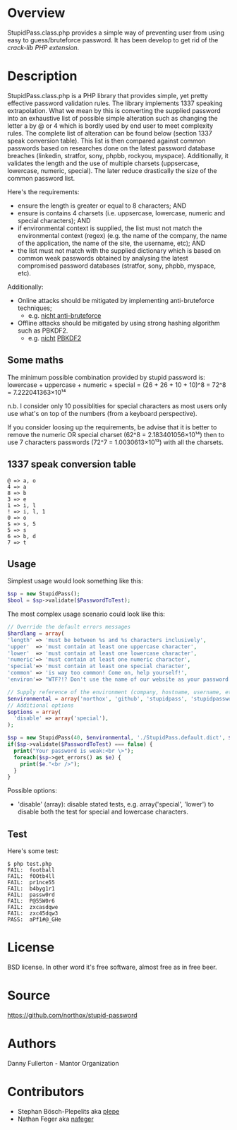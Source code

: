 # Overview
StupidPass.class.php provides a simple way of preventing user from using easy to guess/bruteforce password. It has been develop to get rid of the *crack-lib PHP extension*.

# Description
StupidPass.class.php is a PHP library that provides simple, yet pretty effective password validation rules. The library implements 1337 speaking extrapolation. What we mean by this is converting the supplied password into an exhaustive list of possible simple alteration such as changing the letter a by @ or 4 which is bordly used by end user to meet complexity rules. The complete list of alteration can be found below (section 1337 speak conversion table). This list is then compared against common passwords based on researches done on the latest password database breaches (linkedin, stratfor, sony, phpbb, rockyou, myspace). Additionally, it validates the length and the use of multiple charsets (uppsercase, lowercase, numeric, special). The later reduce drastically the size of the common password list.

Here's the requirements:

* ensure the length is greater or equal to 8 characters; AND
* ensure is contains 4 charsets (i.e. uppsercase, lowercase, numeric and special characters); AND
* if environmental context is supplied, the list must not match the environmental context (regex) (e.g. the name of the company, the name of the application, the name of the site, the username, etc); AND
* the list must not match with the supplied dictionary which is based on common weak passwords obtained by analysing the latest compromised password databases (stratfor, sony, phpbb, myspace, etc).

Additionally:

* Online attacks should be mitigated by implementing anti-bruteforce techniques; 
  * e.g. [nicht anti-bruteforce](https://github.com/northox/nicht/blob/master/lib/nicht/Nicht.class.php#L633)
* Offline attacks should be mitigated by using strong hashing algorithm such as PBKDF2.
  * e.g. [nicht](https://github.com/northox/nicht/blob/master/src/admin.php#L58) [PBKDF2](https://github.com/northox/nicht/blob/master/lib/nicht/MysqliNichtAuthPbkdf2.class.php#L65)

## Some maths
The minimum possible combination provided by stupid password is: lowercase + uppercase + numeric + special = (26 + 26 + 10 + 10)^8 = 72^8 = 7.222041363×10¹⁴

n.b. I consider only 10 possiblities for special characters as most users only use what's on top of the numbers (from a keyboard perspective).

If you consider loosing up the requirements, be advise that it is better to remove the numeric OR special charset (62^8 = 2.183401056×10¹⁴) then to use 7 characters passwords (72^7 = 1.0030613×10¹³) with all the charsets.

## 1337 speak conversion table

    @ => a, o  
    4 => a
    8 => b
    3 => e
    1 => i, l
    ! => i, l, 1
    0 => o
    $ => s, 5
    5 => s
    6 => b, d
    7 => t

## Usage
Simplest usage would look something like this:

```php
$sp = new StupidPass();
$bool = $sp->validate($PasswordToTest);
```

The most complex usage scenario could look like this:

```php
// Override the default errors messages
$hardlang = array(
'length' => 'must be between %s and %s characters inclusively',
'upper'  => 'must contain at least one uppercase character',
'lower'  => 'must contain at least one lowercase character',
'numeric'=> 'must contain at least one numeric character',
'special'=> 'must contain at least one special character',
'common' => 'is way too common! Come on, help yourself!',
'environ'=> "WTF?!? Don't use the name of our website as your password!");

// Supply reference of the environment (company, hostname, username, etc)
$environmental = array('northox', 'github', 'stupidpass', 'stupidpassword');
// Additional options
$options = array(
  'disable' => array('special'),
);

$sp = new StupidPass(40, $environmental, './StupidPass.default.dict', $hardlang, $options);
if($sp->validate($PasswordToTest) === false) {
  print("Your password is weak:<br \>");
  foreach($sp->get_errors() as $e) {
    print($e."<br />");
  }
}
```

Possible options:
* 'disable' (array): disable stated tests, e.g. array('special', 'lower') to disable both the test for special and lowercase characters.

## Test
Here's some test:

    $ php test.php 
    FAIL:  football
    FAIL:  fOOtb4ll
    FAIL:  pr1nce55
    FAIL:  b4byg1r1
    FAIL:  passw0rd
    FAIL:  P@55W0r6
    FAIL:  zxcasdqwe
    FAIL:  zxc45dqw3
    PASS:  aPf1#@_GHe

# License
BSD license. In other word it's free software, almost free as in free beer.

# Source
https://github.com/northox/stupid-password

# Authors
Danny Fullerton - Mantor Organization

# Contributors
- Stephan Bösch-Plepelits aka [plepe](https://github.com/plepe)
- Nathan Feger aka [nafeger](https://github.com/nafeger)
